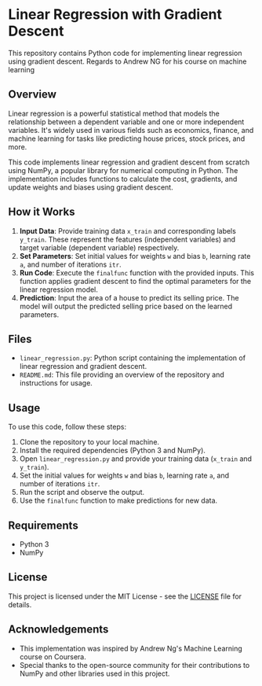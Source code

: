 # Linear Regression with Gradient Descent

This repository contains Python code for implementing linear regression using gradient descent. Regards to Andrew NG for his course on machine learning 

## Overview

Linear regression is a powerful statistical method that models the relationship between a dependent variable and one or more independent variables. It's widely used in various fields such as economics, finance, and machine learning for tasks like predicting house prices, stock prices, and more.

This code implements linear regression and gradient descent from scratch using NumPy, a popular library for numerical computing in Python. The implementation includes functions to calculate the cost, gradients, and update weights and biases using gradient descent.
 
## How it Works

1. **Input Data**: Provide training data `x_train` and corresponding labels `y_train`. These represent the features (independent variables) and target variable (dependent variable) respectively.
2. **Set Parameters**: Set initial values for weights `w` and bias `b`, learning rate `a`, and number of iterations `itr`.
3. **Run Code**: Execute the `finalfunc` function with the provided inputs. This function applies gradient descent to find the optimal parameters for the linear regression model.
4. **Prediction**: Input the area of a house to predict its selling price. The model will output the predicted selling price based on the learned parameters.

## Files

- `linear_regression.py`: Python script containing the implementation of linear regression and gradient descent.
- `README.md`: This file providing an overview of the repository and instructions for usage.

## Usage

To use this code, follow these steps:

1. Clone the repository to your local machine.
2. Install the required dependencies (Python 3 and NumPy).
3. Open `linear_regression.py` and provide your training data (`x_train` and `y_train`).
4. Set the initial values for weights `w` and bias `b`, learning rate `a`, and number of iterations `itr`.
5. Run the script and observe the output.
6. Use the `finalfunc` function to make predictions for new data.

## Requirements

- Python 3
- NumPy

## License

This project is licensed under the MIT License - see the [LICENSE](LICENSE) file for details.

## Acknowledgements

- This implementation was inspired by Andrew Ng's Machine Learning course on Coursera.
- Special thanks to the open-source community for their contributions to NumPy and other libraries used in this project.
